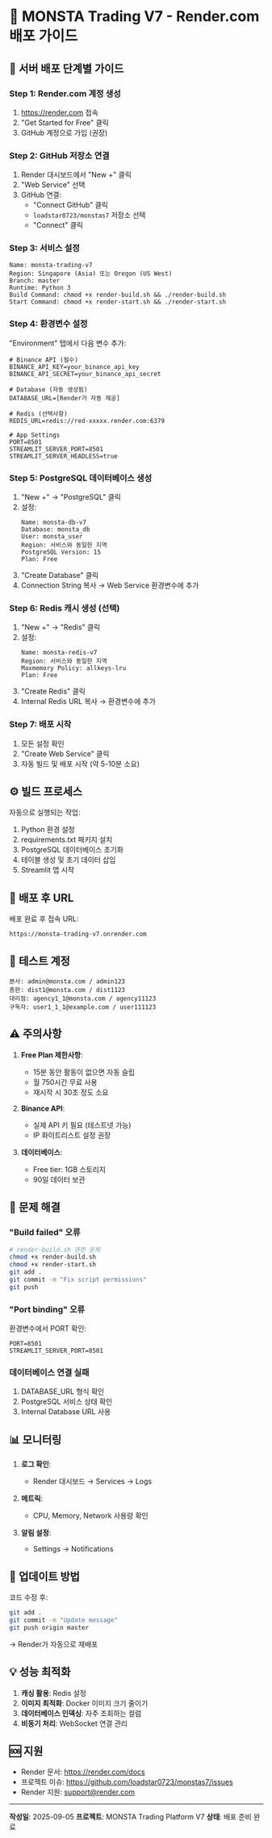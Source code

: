 # 🚀 MONSTA Trading V7 - Render.com 배포 가이드

## 📌 서버 배포 단계별 가이드

### Step 1: Render.com 계정 생성
1. https://render.com 접속
2. "Get Started for Free" 클릭
3. GitHub 계정으로 가입 (권장)

### Step 2: GitHub 저장소 연결
1. Render 대시보드에서 "New +" 클릭
2. "Web Service" 선택
3. GitHub 연결:
   - "Connect GitHub" 클릭
   - `loadstar0723/monstas7` 저장소 선택
   - "Connect" 클릭

### Step 3: 서비스 설정
```
Name: monsta-trading-v7
Region: Singapore (Asia) 또는 Oregon (US West)
Branch: master
Runtime: Python 3
Build Command: chmod +x render-build.sh && ./render-build.sh
Start Command: chmod +x render-start.sh && ./render-start.sh
```

### Step 4: 환경변수 설정
"Environment" 탭에서 다음 변수 추가:

```env
# Binance API (필수)
BINANCE_API_KEY=your_binance_api_key
BINANCE_API_SECRET=your_binance_api_secret

# Database (자동 생성됨)
DATABASE_URL=[Render가 자동 제공]

# Redis (선택사항)
REDIS_URL=redis://red-xxxxx.render.com:6379

# App Settings
PORT=8501
STREAMLIT_SERVER_PORT=8501
STREAMLIT_SERVER_HEADLESS=true
```

### Step 5: PostgreSQL 데이터베이스 생성
1. "New +" → "PostgreSQL" 클릭
2. 설정:
   ```
   Name: monsta-db-v7
   Database: monsta_db
   User: monsta_user
   Region: 서비스와 동일한 지역
   PostgreSQL Version: 15
   Plan: Free
   ```
3. "Create Database" 클릭
4. Connection String 복사 → Web Service 환경변수에 추가

### Step 6: Redis 캐시 생성 (선택)
1. "New +" → "Redis" 클릭
2. 설정:
   ```
   Name: monsta-redis-v7
   Region: 서비스와 동일한 지역
   Maxmemory Policy: allkeys-lru
   Plan: Free
   ```
3. "Create Redis" 클릭
4. Internal Redis URL 복사 → 환경변수에 추가

### Step 7: 배포 시작
1. 모든 설정 확인
2. "Create Web Service" 클릭
3. 자동 빌드 및 배포 시작 (약 5-10분 소요)

## ⚙️ 빌드 프로세스

자동으로 실행되는 작업:
1. Python 환경 설정
2. requirements.txt 패키지 설치
3. PostgreSQL 데이터베이스 초기화
4. 테이블 생성 및 초기 데이터 삽입
5. Streamlit 앱 시작

## 🔗 배포 후 URL

배포 완료 후 접속 URL:
```
https://monsta-trading-v7.onrender.com
```

## 🔑 테스트 계정

```
본사: admin@monsta.com / admin123
총판: dist1@monsta.com / dist1123
대리점: agency1_1@monsta.com / agency11123
구독자: user1_1_1@example.com / user111123
```

## ⚠️ 주의사항

1. **Free Plan 제한사항**:
   - 15분 동안 활동이 없으면 자동 슬립
   - 월 750시간 무료 사용
   - 재시작 시 30초 정도 소요

2. **Binance API**:
   - 실제 API 키 필요 (테스트넷 가능)
   - IP 화이트리스트 설정 권장

3. **데이터베이스**:
   - Free tier: 1GB 스토리지
   - 90일 데이터 보관

## 🔧 문제 해결

### "Build failed" 오류
```bash
# render-build.sh 권한 문제
chmod +x render-build.sh
chmod +x render-start.sh
git add .
git commit -m "Fix script permissions"
git push
```

### "Port binding" 오류
환경변수에서 PORT 확인:
```
PORT=8501
STREAMLIT_SERVER_PORT=8501
```

### 데이터베이스 연결 실패
1. DATABASE_URL 형식 확인
2. PostgreSQL 서비스 상태 확인
3. Internal Database URL 사용

## 📊 모니터링

1. **로그 확인**:
   - Render 대시보드 → Services → Logs

2. **메트릭**:
   - CPU, Memory, Network 사용량 확인

3. **알림 설정**:
   - Settings → Notifications

## 🔄 업데이트 방법

코드 수정 후:
```bash
git add .
git commit -m "Update message"
git push origin master
```
→ Render가 자동으로 재배포

## 💡 성능 최적화

1. **캐싱 활용**: Redis 설정
2. **이미지 최적화**: Docker 이미지 크기 줄이기
3. **데이터베이스 인덱싱**: 자주 조회하는 컬럼
4. **비동기 처리**: WebSocket 연결 관리

## 🆘 지원

- Render 문서: https://render.com/docs
- 프로젝트 이슈: https://github.com/loadstar0723/monstas7/issues
- Render 지원: support@render.com

---
**작성일**: 2025-09-05
**프로젝트**: MONSTA Trading Platform V7
**상태**: 배포 준비 완료